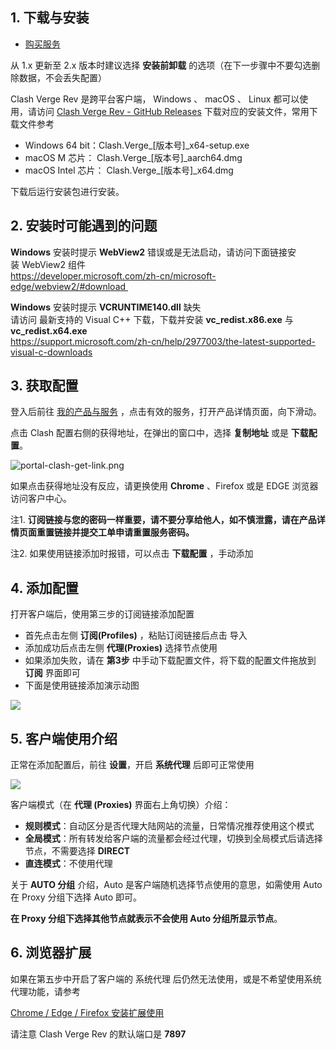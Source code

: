 ## 1. 下载与安装

- [购买服务](https://secure.shadowsocks.au/store/cloud)

从 1.x 更新至 2.x 版本时建议选择 **安装前卸载** 的选项（在下一步骤中不要勾选删除数据，不会丢失配置）

Clash Verge Rev 是跨平台客户端， Windows 、 macOS 、 Linux 都可以使用，请访问 [Clash Verge Rev - GitHub Releases](https://github.com/clash-verge-rev/clash-verge-rev/releases) 下载对应的安装文件，常用下载文件参考
 - Windows 64 bit：Clash.Verge_[版本号]_x64-setup.exe  
 - macOS M 芯片： Clash.Verge_[版本号]_aarch64.dmg
 - macOS Intel 芯片： Clash.Verge_[版本号]_x64.dmg

下载后运行安装包进行安装。

## 2. 安装时可能遇到的问题
**Windows** 安装时提示 **WebView2** 错误或是无法启动，请访问下面链接安装 WebView2 组件   
https://developer.microsoft.com/zh-cn/microsoft-edge/webview2/#download 
      
**Windows** 安装时提示 **VCRUNTIME140.dll** 缺失  
请访问 最新支持的 Visual C++ 下载，下载并安装 **vc_redist.x86.exe** 与 **vc_redist.x64.exe**   
https://support.microsoft.com/zh-cn/help/2977003/the-latest-supported-visual-c-downloads

## 3. 获取配置
登入后前往 [我的产品与服务](https://secure.shadowsocks.au/clientarea.php?action=services) ，点击有效的服务，打开产品详情页面，向下滑动。

点击 Clash 配置右侧的获得地址，在弹出的窗口中，选择 **复制地址** 或是 **下载配置**。

![portal-clash-get-link.png](https://repo.trojan-cdn.com/images/portal-clash-get-link.png)

如果点击获得地址没有反应，请更换使用 **Chrome** 、Firefox 或是 EDGE 浏览器访问客户中心。

注1. **订阅链接与您的密码一样重要，请不要分享给他人，如不慎泄露，请在产品详情页面重置链接并提交工单申请重置服务密码。**

注2. 如果使用链接添加时报错，可以点击 **下载配置** ，手动添加 

## 4. 添加配置
打开客户端后，使用第三步的订阅链接添加配置

- 首先点击左侧 **订阅(Profiles)** ，粘贴订阅链接后点击 导入
- 添加成功后点击左侧 **代理(Proxies)** 选择节点使用
- 如果添加失败，请在 **第3步** 中手动下载配置文件，将下载的配置文件拖放到 **订阅** 界面即可
- 下面是使用链接添加演示动图

![](https://dl.trojan-cdn.com/images/trojan/clashvr/ss-cvr-add.gif)

## 5. 客户端使用介绍
正常在添加配置后，前往 **设置**，开启 **系统代理** 后即可正常使用

![](https://dl.trojan-cdn.com/images/trojan/clashvr/cvr-settings.png)

客户端模式（在 **代理 (Proxies)** 界面右上角切换）介绍：

- **规则模式**：自动区分是否代理大陆网站的流量，日常情况推荐使用这个模式
- **全局模式**：所有转发给客户端的流量都会经过代理，切换到全局模式后请选择节点，不需要选择 **DIRECT** 
- **直连模式**：不使用代理

关于 **AUTO 分组** 介绍，Auto 是客户端随机选择节点使用的意思，如需使用 Auto 在 Proxy 分组下选择 Auto 即可。

**在 Proxy 分组下选择其他节点就表示不会使用 Auto 分组所显示节点**。

## 6. 浏览器扩展
如果在第五步中开启了客户端的 系统代理 后仍然无法使用，或是不希望使用系统代理功能，请参考

[Chrome / Edge / Firefox 安装扩展使用](../browser/proxy-switchyomega-setup-guide.md) 

请注意 Clash Verge Rev 的默认端口是 **7897**

